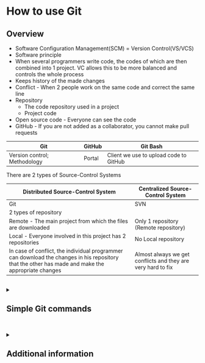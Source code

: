 # How to use Git

## Overview
- Software Configuration Management(SCM) = Version Control(VS/VCS)
- Software principle
- When several programmers write code, the codes of which are then combined into 1 project. VC allows this to be more balanced and controls the whole process
- Keeps history of the made changes
- Conflict - When 2 people work on the same code and correct the same line
- Repository
  - The code repository used in a project
  - Project code    
- Open source code - Everyone can see the code
- GitHub - If you are not added as a collaborator, you cannot make pull requests

| Git                          | GitHub  | Git Bash |
|------------------------------| ------- | -------- |
| Version control; Methodology | Portal | Client we use to upload code to GitHub |

There are 2 types of Source-Control Systems 

| Distributed Source-Control System | Centralized Source-Control System |
| --------------------------------- | --------------------------------- |
| Git | SVN |
| 2 types of repository | |
| Remote - The main project from which the files are downloaded | Only 1 repository (Remote repository) |
| Local - Everyone involved in this project has 2 repositories | No Local repository |
| In case of conflict, the individual programmer can download the changes in his repository that the other has made and make the appropriate changes | Almost always we get conflicts and they are very hard to fix |



##

<details>
<summary><h2>Simple Git commands</h2></summary>
<br>

Before following the below commands you would need to set Git with your GitHub profile. You can check [here](https://docs.github.com/en/get-started/getting-started-with-git/setting-your-username-in-git) how to do it.

1. Create a folder on your Desktop named `test`<br>
   Open `Git Bash` on your Desktop and create a folder `test` with the `mkdir test` command.
   ![step_1](git-commands/step_1.png)
2. Move to the `test` folder
   ```
   cd test
   ```
   ![step_2](git-commands/step_2.png)
3. In the Git console write the command
   ```
   git init
   ```
   This command initializes a new, empty repository. Git creates a new `.git` directory in your project. Using the `ls -a` command we can see the mentioned directory.
   ![step_3](git-commands/step_3.png)
4. Use the `clear` command to clear the console
5. Create `file-1.txt` in the `test` folder 
   ```
   touch file-1.txt
   ```
   ![step_5](git-commands/step_5.png)
6. Check the status of your Working directory
   ```
   git status
   ```
   ![step_6](git-commands/step_6.png)
   From the result, it can be seen that you don't have any commits and have 1 untracked file.
7. Move the file to the Staging area
   ```
   git add file-1.txt
   ```
8. Check the status
   ![step_8](git-commands/step_8.png)
9. Commit the changes to you Local repository
   ```
   git commit -m"[Message]"
   ```
   ```
   git commit -m"Created file-1.txt"
   ```
   ![step_9](git-commands/step_9.png)
10. Check the status
    ![step_10](git-commands/step_10.png)
    When you see the above message, that means you are ready to the push the changes and add them to the Remote repository.
11. Add some text to file-1.txt
    ```
    echo "Sofia" >> file-1.txt
    ```
12. Check the status
    ![step_12](git-commands/step_12.png)
    From the above message you can either prepare your changes for commit or discard the changes you have made.
    If you want to restore the previous state of the file you have to use:
    ```
    git restore file-1.txt
    ```
    If you want to keep the changes you made and prepare them for commit you have to use:
    ```
    git add file-1.txt
    ```
    With this command you can add 1 file at a time, but what if you have multiple...
13. Add 2 more files to the `test` folder
    ```
    touch file-2.txt
    touch file-3.txt
    ```
14. Check the status
    ```
    git status
    ```
    ![step_14](git-commands/step_14.png)
15. Add all files at once
    ```
    git add .
    ```
    ![step_15](git-commands/step_15.png)
16. Check the status
    ![step_16](git-commands/step_16.png)
17. Commit the changes
    ```
    git commit -m"Added 2 new files and changed file-1.txt"
    ```
18. Check the status
    ![step_18](git-commands/step_18.png)
19. Remove file-3.txt
    ```
    rm -i file-3.txt
    ```
    Since you are using `-i`, you will be asked whether you want this file to be deleted. 
    ![step_19](git-commands/step_19.png)
20. Check the status
    ![step_20](git-commands/step_20.png)
21. Prepare everything for commit and check the status
    ```
    git add .
    git status
    ```
    ![step_21](git-commands/step_21.png)
22. Commit
    ```
    git commit -m"Deleted file-3.txt"
    ```
    ![step_22](git-commands/step_22.png)
23. Check the history of your commits
    ```
    git log
    ```
    ![step_23](git-commands/step_23.png)
24. Use the below command to rename the current branch to `main`
    ```
    git branch -M main
    ```
    ![step_24](git-commands/step_24.png)
25. Create a repository on GitHub and connect it to your Local repository <br> 
    After you have created a repository on GitHub copy the below:
    ![step_25](git-commands/step_25.png)
    ```
    git remote add origin [URL]
    ```
    ```
    git remote add origin git@github.com:DenisBuserski/test.git
    ```
26. Push your changes:
    ```
    git push -u origin main
    ```
    ![step_26](git-commands/step_26.png)
    We can see the files in GitHub now.
    ![step_26(1)](git-commands/step_26(1).png)
27. Add `README.md` in your Remote repository
    ![step_27](git-commands/step_27.png)
    We don't have this `README.md` file in our Local repository, so let's get it.
    ```
    git fetch
    ```
    
    ```
    git merge
    ```
    

    ```
    git pull
    ```

    ```
    git merge
    ```
    
     ```
    git clone
    ```







<h3> You can check here a graphical explanation of some of the commands we used. </h3>

<kbd> ![0](git-commands/git-simple-workflow.png) </kbd>
    
</details>


##

<details>
<summary><h2>Additional information</h2></summary>
<br>

[Fundamentals with C#, Java, JS & Python Jan 21 - Git and GitHub - Kiril Kirilov](https://www.youtube.com/watch?v=LaWZYYuOkeM&list=PLN_xGGp_EzEJvRKWLk0EIRI6sfT36-ACm&index=2)<br>
[GitHub: The Right Way - Владимир Тасев](https://www.youtube.com/watch?v=kFuQ2f1qb_0&list=PLN_xGGp_EzEJvRKWLk0EIRI6sfT36-ACm&index=6&t=12s)


</details>


